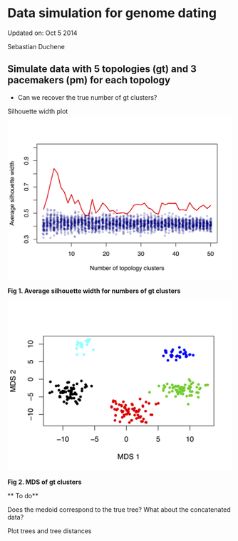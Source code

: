 # Data simulation for genome dating

Updated on: Oct 5 2014

Sebastian Duchene


## Simulate data with 5 topologies (gt) and 3 pacemakers (pm) for each topology

   - Can we recover the true number of gt clusters?

   Silhouette width plot
   ![fig1](https://raw.githubusercontent.com/sebastianduchene/genome_dating/master/gdata_1/silhouette_plot.png)

   **Fig 1. Average silhouette width for numbers of gt clusters**


   ![fig2](https://raw.githubusercontent.com/sebastianduchene/genome_dating/master/gdata_1/topology_clusters.png)

   **Fig 2. MDS of gt clusters**

   ** To do** 

   Does the medoid correspond to the true tree? What about the concatenated data?
   
   Plot trees and tree distances
